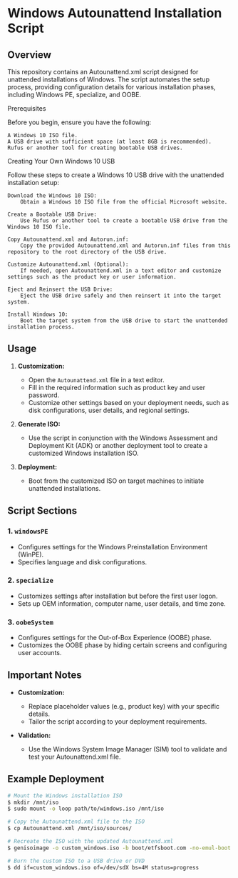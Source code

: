 # Windows Autounattend Installation Script

## Overview

This repository contains an Autounattend.xml script designed for unattended installations of Windows. The script automates the setup process, providing configuration details for various installation phases, including Windows PE, specialize, and OOBE.

Prerequisites

Before you begin, ensure you have the following:

    A Windows 10 ISO file.
    A USB drive with sufficient space (at least 8GB is recommended).
    Rufus or another tool for creating bootable USB drives.

Creating Your Own Windows 10 USB

Follow these steps to create a Windows 10 USB drive with the unattended installation setup:

    Download the Windows 10 ISO:
        Obtain a Windows 10 ISO file from the official Microsoft website.

    Create a Bootable USB Drive:
        Use Rufus or another tool to create a bootable USB drive from the Windows 10 ISO file.

    Copy Autounattend.xml and Autorun.inf:
        Copy the provided Autounattend.xml and Autorun.inf files from this repository to the root directory of the USB drive.

    Customize Autounattend.xml (Optional):
        If needed, open Autounattend.xml in a text editor and customize settings such as the product key or user information.

    Eject and Reinsert the USB Drive:
        Eject the USB drive safely and then reinsert it into the target system.

    Install Windows 10:
        Boot the target system from the USB drive to start the unattended installation process.

## Usage

1. **Customization:**
    - Open the `Autounattend.xml` file in a text editor.
    - Fill in the required information such as product key and user password.
    - Customize other settings based on your deployment needs, such as disk configurations, user details, and regional settings.

2. **Generate ISO:**
    - Use the script in conjunction with the Windows Assessment and Deployment Kit (ADK) or another deployment tool to create a customized Windows installation ISO.

3. **Deployment:**
    - Boot from the customized ISO on target machines to initiate unattended installations.

## Script Sections

### 1. `windowsPE`
   - Configures settings for the Windows Preinstallation Environment (WinPE).
   - Specifies language and disk configurations.

### 2. `specialize`
   - Customizes settings after installation but before the first user logon.
   - Sets up OEM information, computer name, user details, and time zone.

### 3. `oobeSystem`
   - Configures settings for the Out-of-Box Experience (OOBE) phase.
   - Customizes the OOBE phase by hiding certain screens and configuring user accounts.

## Important Notes

- **Customization:**
    - Replace placeholder values (e.g., product key) with your specific details.
    - Tailor the script according to your deployment requirements.

- **Validation:**
    - Use the Windows System Image Manager (SIM) tool to validate and test your Autounattend.xml file.

## Example Deployment

```bash
# Mount the Windows installation ISO
$ mkdir /mnt/iso
$ sudo mount -o loop path/to/windows.iso /mnt/iso

# Copy the Autounattend.xml file to the ISO
$ cp Autounattend.xml /mnt/iso/sources/

# Recreate the ISO with the updated Autounattend.xml
$ genisoimage -o custom_windows.iso -b boot/etfsboot.com -no-emul-boot -boot-load-seg 0x07 -boot-load-size 8 -iso-level 2 -udf -joliet -D -N -relaxed-filenames -allow-lowercase -allow-multidot -l -r -J -jcharset utf-8 -hide-joliet boot.catalog -V WINDOWS_INSTALL /mnt/iso

# Burn the custom ISO to a USB drive or DVD
$ dd if=custom_windows.iso of=/dev/sdX bs=4M status=progress
